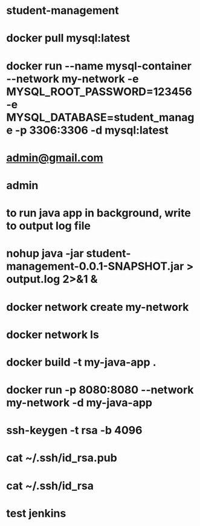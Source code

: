 # student-management
# docker pull mysql:latest
# docker run --name mysql-container --network my-network -e MYSQL_ROOT_PASSWORD=123456 -e MYSQL_DATABASE=student_manage -p 3306:3306 -d mysql:latest
# admin@gmail.com
# admin

# to run java app in background, write to output log file
# nohup java -jar student-management-0.0.1-SNAPSHOT.jar > output.log 2>&1 &

# docker network create my-network
# docker network ls

# docker build -t my-java-app .
# docker run -p 8080:8080 --network my-network -d my-java-app


# ssh-keygen -t rsa -b 4096
# cat ~/.ssh/id_rsa.pub
# cat ~/.ssh/id_rsa

# test jenkins